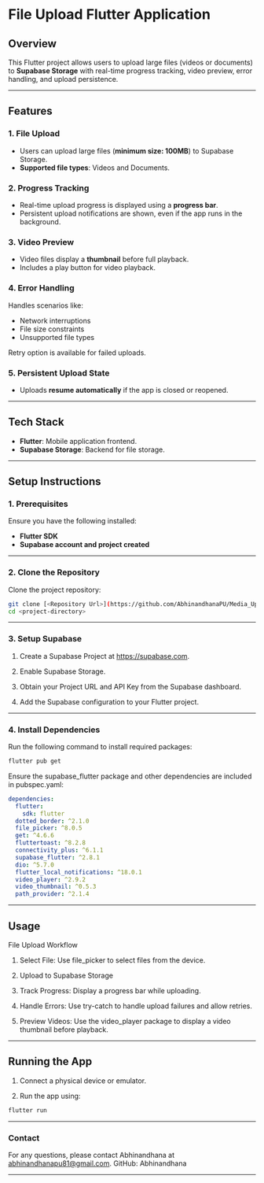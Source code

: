 # **File Upload Flutter Application**

## **Overview**
This Flutter project allows users to upload large files (videos or documents) to **Supabase Storage** with real-time progress tracking, video preview, error handling, and upload persistence.

---

## **Features**

### 1. File Upload
- Users can upload large files (**minimum size: 100MB**) to Supabase Storage.  
- **Supported file types**: Videos and Documents.  

### 2. Progress Tracking
- Real-time upload progress is displayed using a **progress bar**.  
- Persistent upload notifications are shown, even if the app runs in the background.  

### 3. Video Preview
- Video files display a **thumbnail** before full playback.  
- Includes a play button for video playback.  

### 4. Error Handling
Handles scenarios like:  
- Network interruptions  
- File size constraints  
- Unsupported file types  

Retry option is available for failed uploads.  

### 5. Persistent Upload State
- Uploads **resume automatically** if the app is closed or reopened.

---

## **Tech Stack**
- **Flutter**: Mobile application frontend.  
- **Supabase Storage**: Backend for file storage.  

---

## **Setup Instructions**

### 1. Prerequisites
Ensure you have the following installed:  
- **Flutter SDK**  
- **Supabase account and project created**

---

### 2. Clone the Repository
Clone the project repository:
```bash
git clone [<Repository Url>](https://github.com/AbhinandhanaPU/Media_Upload.git)
cd <project-directory>
```

---

### 3. Setup Supabase

1. Create a Supabase Project at https://supabase.com.


2. Enable Supabase Storage.


3. Obtain your Project URL and API Key from the Supabase dashboard.


4. Add the Supabase configuration to your Flutter project.

---

### 4. Install Dependencies

Run the following command to install required packages:
```bash
flutter pub get
```

Ensure the supabase_flutter package and other dependencies are included in pubspec.yaml:

```yaml
dependencies:
  flutter:
    sdk: flutter
  dotted_border: ^2.1.0
  file_picker: ^8.0.5
  get: ^4.6.6
  fluttertoast: ^8.2.8
  connectivity_plus: ^6.1.1
  supabase_flutter: ^2.8.1
  dio: ^5.7.0
  flutter_local_notifications: ^18.0.1
  video_player: ^2.9.2
  video_thumbnail: ^0.5.3
  path_provider: ^2.1.4
```

---

## **Usage**

File Upload Workflow

1. Select File: Use file_picker to select files from the device.


2. Upload to Supabase Storage

3. Track Progress: Display a progress bar while uploading.


4. Handle Errors: Use try-catch to handle upload failures and allow retries.


5. Preview Videos: Use the video_player package to display a video thumbnail before playback.



---

## **Running the App**

1. Connect a physical device or emulator.


2. Run the app using:
```bash
flutter run
```

---

### Contact

For any questions, please contact Abhinandhana at abhinandhanapu81@gmail.com.
GitHub: Abhinandhana 

---
